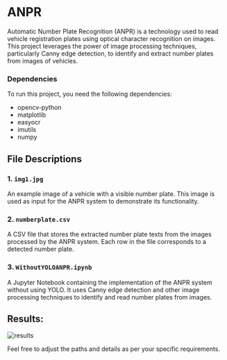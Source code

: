 # ANPR
Automatic Number Plate Recognition (ANPR) is a technology used to read vehicle registration plates using optical character recognition on images. This project leverages the power of image processing techniques, particularly Canny edge detection, to identify and extract number plates from images of vehicles.

### Dependencies
To run this project, you need the following dependencies:

- opencv-python
- matplotlib
- easyocr
- imutils
- numpy

## File Descriptions

### 1. `img1.jpg`
An example image of a vehicle with a visible number plate. This image is used as input for the ANPR system to demonstrate its functionality.

### 2. `numberplate.csv`
A CSV file that stores the extracted number plate texts from the images processed by the ANPR system. Each row in the file corresponds to a detected number plate.

### 3. `WithoutYOLOANPR.ipynb`
A Jupyter Notebook containing the implementation of the ANPR system without using YOLO. It uses Canny edge detection and other image processing techniques to identify and read number plates from images.

## Results:

![results](https://github.com/user-attachments/assets/c8177189-011d-436a-9ce9-df40bb617c18)


Feel free to adjust the paths and details as per your specific requirements.
